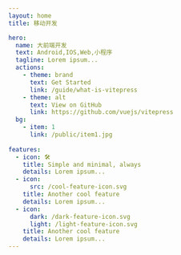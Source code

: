```yaml
---
layout: home
title: 移动开发

hero:
  name: 大前端开发
  text: Android,IOS,Web,小程序
  tagline: Lorem ipsum...
  actions:
    - theme: brand
      text: Get Started
      link: /guide/what-is-vitepress
    - theme: alt
      text: View on GitHub
      link: https://github.com/vuejs/vitepress
  bg:
    - item: 1
      link: /public/item1.jpg
      
features:
  - icon: 🛠️
    title: Simple and minimal, always
    details: Lorem ipsum...
  - icon:
      src: /cool-feature-icon.svg
    title: Another cool feature
    details: Lorem ipsum...
  - icon:
      dark: /dark-feature-icon.svg
      light: /light-feature-icon.svg
    title: Another cool feature
    details: Lorem ipsum...
---
```

<script setup>
import { useData } from 'vitepress'

const { page } = useData()
</script>


<img v-for="(item,index) in $frontmatter.hero.bg" :src="item.link"/>


